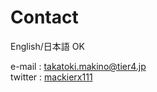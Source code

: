 # Contact

English/日本語 OK

e-mail : takatoki.makino@tier4.jp  
twitter : [mackierx111](https://twitter.com/mackierx111)
